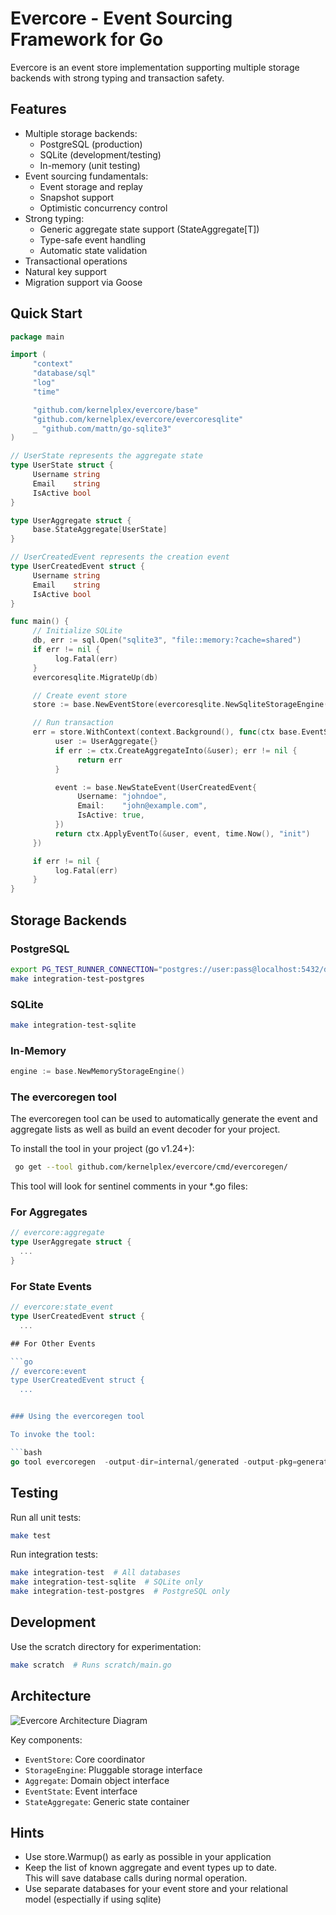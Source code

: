 # Evercore - Event Sourcing Framework for Go

Evercore is an event store implementation supporting multiple storage backends
with strong typing and transaction safety.

## Features

- Multiple storage backends:
  - PostgreSQL (production)
  - SQLite (development/testing)
  - In-memory (unit testing)
- Event sourcing fundamentals:
  - Event storage and replay
  - Snapshot support
  - Optimistic concurrency control
- Strong typing:
  - Generic aggregate state support (StateAggregate[T])
  - Type-safe event handling
  - Automatic state validation
- Transactional operations
- Natural key support
- Migration support via Goose

## Quick Start

```go
package main

import (
     "context"
     "database/sql"
     "log"
     "time"

     "github.com/kernelplex/evercore/base"
     "github.com/kernelplex/evercore/evercoresqlite"
     _ "github.com/mattn/go-sqlite3"
)

// UserState represents the aggregate state
type UserState struct {
     Username string
     Email    string
     IsActive bool
}

type UserAggregate struct {
     base.StateAggregate[UserState]
}

// UserCreatedEvent represents the creation event
type UserCreatedEvent struct {
     Username string
     Email    string
     IsActive bool
}

func main() {
     // Initialize SQLite
     db, err := sql.Open("sqlite3", "file::memory:?cache=shared")
     if err != nil {
          log.Fatal(err)
     }
     evercoresqlite.MigrateUp(db)

     // Create event store
     store := base.NewEventStore(evercoresqlite.NewSqliteStorageEngine(db))

     // Run transaction
     err = store.WithContext(context.Background(), func(ctx base.EventStoreContext) error {
          user := UserAggregate{}
          if err := ctx.CreateAggregateInto(&user); err != nil {
               return err
          }

          event := base.NewStateEvent(UserCreatedEvent{
               Username: "johndoe",
               Email:    "john@example.com",
               IsActive: true,
          })
          return ctx.ApplyEventTo(&user, event, time.Now(), "init")
     })

     if err != nil {
          log.Fatal(err)
     }
}
```

## Storage Backends

### PostgreSQL

```bash
export PG_TEST_RUNNER_CONNECTION="postgres://user:pass@localhost:5432/db?sslmode=disable"
make integration-test-postgres
```

### SQLite

```bash
make integration-test-sqlite
```

### In-Memory

```go
engine := base.NewMemoryStorageEngine()
```

### The evercoregen tool

The evercoregen tool can be used to automatically generate the
event and aggregate lists as well as build an event decoder
for your project.

To install the tool in your project (go v1.24+):

```bash
 go get --tool github.com/kernelplex/evercore/cmd/evercoregen/
```
This tool will look for sentinel comments in your *.go files:

### For Aggregates

```go
// evercore:aggregate
type UserAggregate struct {
  ...
}
```

### For State Events

```go
// evercore:state_event
type UserCreatedEvent struct {
  ...

## For Other Events

```go
// evercore:event
type UserCreatedEvent struct {
  ...


### Using the evercoregen tool

To invoke the tool:

```bash
go tool evercoregen  -output-dir=internal/generated -output-pkg=generated
```

## Testing

Run all unit tests:

```bash
make test
```

Run integration tests:

```bash
make integration-test  # All databases
make integration-test-sqlite  # SQLite only
make integration-test-postgres  # PostgreSQL only
```

## Development

Use the scratch directory for experimentation:

```bash
make scratch  # Runs scratch/main.go
```

## Architecture

![Evercore Architecture Diagram](docs/architecture.png)

Key components:

- `EventStore`: Core coordinator
- `StorageEngine`: Pluggable storage interface
- `Aggregate`: Domain object interface
- `EventState`: Event interface
- `StateAggregate`: Generic state container

## Hints

- Use store.Warmup() as early as possible in your application
- Keep the list of known aggregate and event types up to date.  
  This will save database calls during normal operation.
- Use separate databases for your event store and your relational  
  model (espectially if using sqlite)

